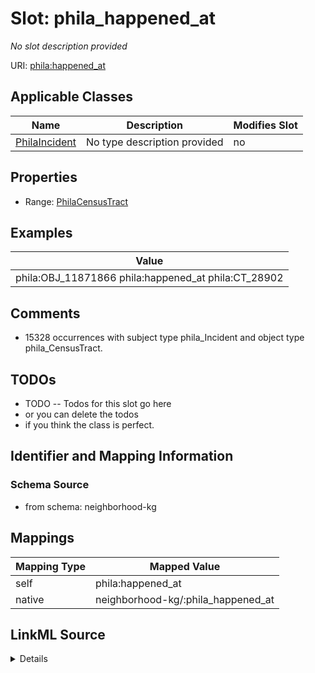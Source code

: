 

# Slot: phila_happened_at


_No slot description provided_





URI: [phila:happened_at](https://metadata.phila.gov/happened_at)



<!-- no inheritance hierarchy -->





## Applicable Classes

| Name | Description | Modifies Slot |
| --- | --- | --- |
| [PhilaIncident](../classes/PhilaIncident.md) | No type description provided |  no  |







## Properties

* Range: [PhilaCensusTract](../classes/PhilaCensusTract.md)






## Examples

| Value |
| --- |
| phila:OBJ_11871866 phila:happened_at phila:CT_28902 |

## Comments

* 15328 occurrences with subject type phila_Incident and object type phila_CensusTract.

## TODOs

* TODO -- Todos for this slot go here
* or you can delete the todos
* if you think the class is perfect.

## Identifier and Mapping Information







### Schema Source


* from schema: neighborhood-kg




## Mappings

| Mapping Type | Mapped Value |
| ---  | ---  |
| self | phila:happened_at |
| native | neighborhood-kg/:phila_happened_at |




## LinkML Source

<details>
```yaml
name: phila_happened_at
description: No slot description provided
todos:
- TODO -- Todos for this slot go here
- or you can delete the todos
- if you think the class is perfect.
comments:
- 15328 occurrences with subject type phila_Incident and object type phila_CensusTract.
examples:
- value: phila:OBJ_11871866 phila:happened_at phila:CT_28902
from_schema: neighborhood-kg
rank: 1000
slot_uri: phila:happened_at
alias: phila_happened_at
domain_of:
- phila_Incident
range: phila_CensusTract

```
</details>